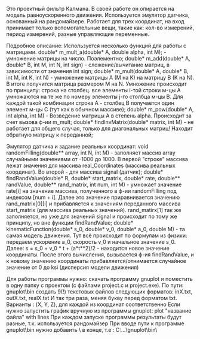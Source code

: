 Это проектный фильтр Калмана.
В своей работе он опирается на модель равноускоренного движения.
Используется эмулятор датчика, основанный на рандомайзере.
Работает для трех координат, на вход принимает только вспомогательные вещи, такие как: кол-во измерений, период измерений, разные управляющие переменные.

Подробное описание:
Используется несколько функций для работы с матрицами.
double* m_mult_a(double* A, double alpha, int M); - умножение матрицы на число. Поэлементно;
double* m_add(double* A, double* B, int M, int N, int sign) - сложение/вычитание матриц, в зависимости от значения int sign;
double* m_mult(double* A, double* B, int M, int K, int N) - умножение матрицы A (M на K) на матрицу B (K на N). В итоге получится матрица размером M на N.
Умножение происходит по принципу: строка на столбец. все элементы i-той строки м-цы A умножаются на те же по номеру элементы j-го столбца м-цы B.
Для каждой такой комбинации строка A - столбец B получается один элемент м-цы C (тут как в обычном массиве);
double* m_pow(double* A, int alpha, int M) - Возведение матрицы A в степень alpha. Происходит за счет вызова ф-ии m_mult;
double* findInvMatrix(double* matrix, int M) - не работает для общего случая, только для диагональных матриц! Находит обратную матрицу к переданной;

Эмулятор датчика и задание реальных координат:
void randomFilling(double** array, int N, int M) - заполняет массив array случайными значениями от -1000 до 1000. В первой "строке" массива лежат значения
для массива real_Coordinates (массива реальных координат). Во второй - для массива signal (датчик);
double* findRandValue(double* R, double* start_matrix, double* rate, double** randValue, double** rand_matrix, int num, int M) - умножает значение rate[i] на
значение массива, полученного в ф-ии randomFilling под индексом [num + i]. Далее это значение приравнивается значению rand_matrix[0][i] и прибавляется к значениям переданного массива start_matrix (для массива реальных значений). rand_matirx[1] так же заполняется, но уже для значений signal и происходит по тому же принципу, но вне функции findRandValue;
double* kinematicFunction(double* s_0, double* v_0, double* a_0, double M) - та самая модель движения. Тут всё происходит по формулам из физики: передаем
ускорение a_0, скорость v_0 и начальное значение s_0. Далее: s = s_0 + v_0 * t + (a*t**2)/2 - находится новое значение координаты.
После этого вычисления, вызывается ф-ия findRandValue, и к новому значению координаты прибавляется/отнимается случайное значение от 0 до ksi (дисперсия модели движения)


Для работы программы нужно: скачать программу gnuplot и поместить в одну папку с проектом (с файлами project.c и project.exe).
По пути: gnuplot\bin создать 9(!) текстовых файлов следующих форматов:
inX.txt, outX.txt, realX.txt
И так три раза, меняя букву перед форматом txt. Варианты : (X, Y, Z), для каждой из координат соответственно
Если нужно запустить график вручную из программы gnuplot: plot "название файла" with lines
При каждом запуске программы результаты будут разные, т.к. используется рандомайзер
При вводе пути к программе gnuplot\bin нужно добавить \ в конце, т.е : С:\...\gnuplot\bin\
